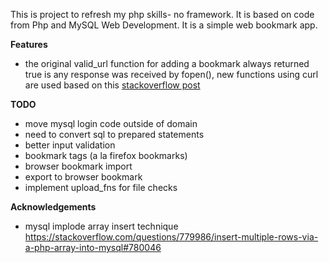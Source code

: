 This is project to  refresh my php skills- no framework. It is based on code from Php and MySQL Web Development. 
It is a simple web bookmark app.

**Features**
- the original valid_url function for adding a bookmark always returned true is any response was received by fopen(),  new functions using curl
are used based on this [stackoverflow post](https://stackoverflow.com/questions/2280394/how-can-i-check-if-a-url-exists-via-php)

**TODO**
- move mysql login code outside of domain
- need to convert sql to prepared statements
- better input validation
- bookmark tags (a la firefox bookmarks)
- browser bookmark import
- export to browser bookmark
- implement upload_fns for file checks

**Acknowledgements**
- mysql implode array insert technique
https://stackoverflow.com/questions/779986/insert-multiple-rows-via-a-php-array-into-mysql#780046